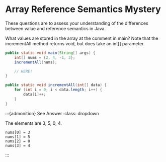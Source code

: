 # Array Reference Semantics Mystery

These questions are to assess your understanding of the differences between value and reference semantics in Java.

What values are stored in the array at the comment in main? Note that the incrementAll method returns void, but does take an int[] parameter.

``` Java
public static void main(String[] args) {
    int[] nums = {2, 4, -1, 3};
    incrementAll(nums);

    // HERE!
}

public static void incrementAll(int[] data) {
    for (int i = 0; i < data.length; i++) {
        data[i]++;
    }
}
```

:::{admonition} See Answer
:class: dropdown

The elements are 3, 5, 0, 4.

``` text
nums[0] = 3
nums[1] = 5
nums[2] = 0
nums[3] = 4
```
:::